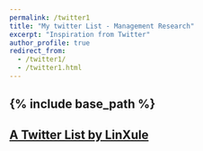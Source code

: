 ```yaml
---
permalink: /twitter1
title: "My twitter List - Management Research"
excerpt: "Inspiration from Twitter"
author_profile: true
redirect_from:
  - /twitter1/
  - /twitter1.html
---
```

{% include base_path %}
------
<a class="twitter-timeline" href="https://twitter.com/LinXule/lists/mgmtresearch?ref_src=twsrc%5Etfw">A Twitter List by LinXule</a> <script async src="https://platform.twitter.com/widgets.js" charset="utf-8"></script>
------
